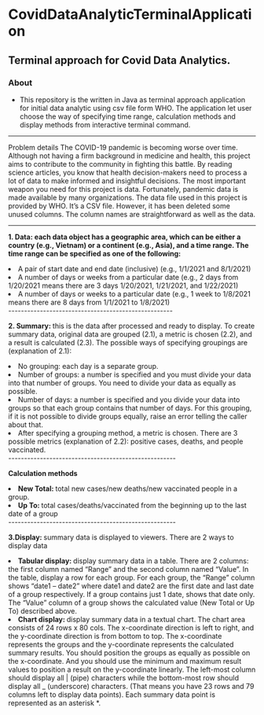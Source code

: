 # CovidDataAnalyticTerminalApplication

## Terminal approach for Covid Data Analytics. 
### About 
- This repository is the written in Java as terminal approach application for initial data analytic using csv file form WHO. The application let user choose the way of specifying time range, calculation methods and display methods from interactive terminal command. 

--------------------------------------------------

Problem details
The COVID-19 pandemic is becoming worse over time. Although not having a firm background in medicine and health, this project aims to contribute to the community in fighting this battle. By reading science articles, you know that health decision-makers need to process a lot of data to make informed and insightful decisions. 
The most important weapon you need for this project is data. Fortunately, pandemic data is made available by many organizations. The data file used in this project is provided by WHO. It’s a CSV file. However, it has been deleted some unused columns. The column names are straightforward as well as the data.

----------------------------------------------------
<strong>1. Data: each data object has a geographic area, which can be either a country (e.g., Vietnam) or a continent (e.g., Asia), and a time range. The time range can be specified as one of the following:</strong> 

<li> A pair of start date and end date (inclusive) (e.g., 1/1/2021 and 8/1/2021)</li> 
<li> A number of days or weeks from a particular date (e.g., 2 days from 1/20/2021 means there are 3 days 1/20/2021, 1/21/2021, and 1/22/2021)</li> 
<li> A number of days or weeks to a particular date (e.g., 1 week to 1/8/2021 means there are 8 days from 1/1/2021 to 1/8/2021)</li> 
----------------------------------------------------


<strong> 2. Summary: </strong> this is the data after processed and ready to display. To create summary data, original data are grouped (2.1), a metric is chosen (2.2), and a result is calculated (2.3). The possible ways of specifying groupings are (explanation of 2.1):

<li> No grouping: each day is a separate group. </li>
<li> Number of groups: a number is specified and you must divide your data into that number of groups. You need to divide your data as equally as possible.</li>

<li> Number of days: a number is specified and you divide your data into groups so that each group contains that number of days. For this grouping, if it is not possible to divide groups equally, raise an error telling the caller about that. </li>

<li> After specifying a grouping method, a metric is chosen. There are 3 possible metrics (explanation of 2.2): positive cases, deaths, and people vaccinated.</li>
-----------------------------------------------------

<strong> Calculation methods </strong>

<li> <strong> New Total: </strong> total new cases/new deaths/new vaccinated people in a group. </li>

<li> <strong> Up To: </strong> total cases/deaths/vaccinated from the beginning up to the last date of a group </li>
-----------------------------------------------------

<strong> 3.Display: </strong> summary data is displayed to viewers. There are 2 ways to display data

<li> <strong>Tabular display: </strong> display summary data in a table. There are 2 columns: the first column named “Range” and the second column named “Value”. In the table, display a row for each group. For each group, the “Range” column shows “date1 – date2” where date1 and date2 are the first date and last date of a group respectively. If a group contains just 1 date, shows that date only. The “Value” column of a group shows the calculated value (New Total or Up To) described above. </li>

<li> <strong> Chart display: </strong> display summary data in a textual chart. The chart area consists of 24 rows x 80 cols. The x-coordinate direction is left to right, and the y-coordinate direction is from bottom to top. The x-coordinate represents the groups and the y-coordinate represents the calculated summary results. You should position the groups as equally as possible on the x-coordinate. And you should use the minimum and maximum result values to position a result on the y-coordinate linearly. The left-most column should display all | (pipe) characters while the bottom-most row should display all _ (underscore) characters. (That means you have 23 rows and 79 columns left to display data points). Each summary data point is represented as an asterisk *. </li>


